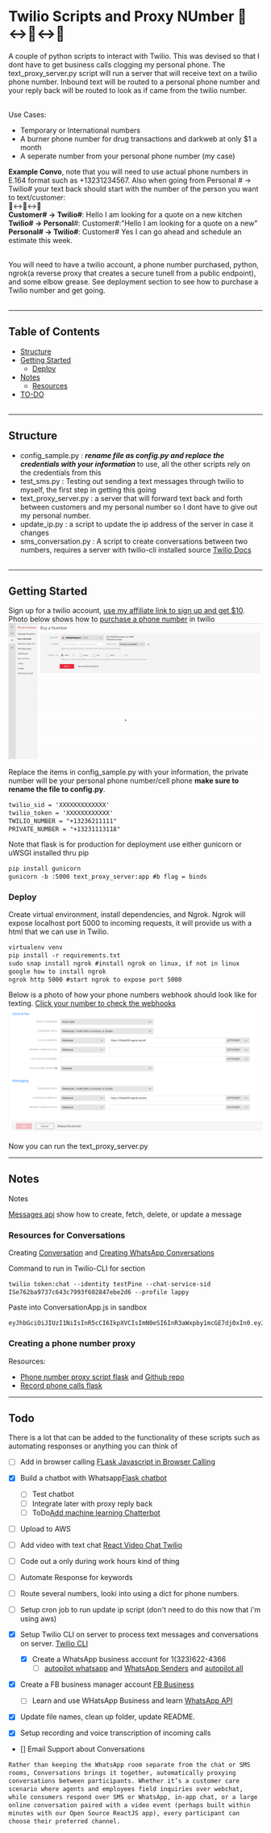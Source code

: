 # Twilio Scripts and Proxy NUmber 📱↔️👻↔️📱
A couple of python scripts to interact with Twilio. This was devised so that I dont have to get business calls clogging my personal phone. The text_proxy_server.py script will run a server that will receive text on a twilio phone number. Inbound text will be routed to a personal phone number and your reply back will be routed to look as if came from the twilio number. <br><br>

Use Cases:
* Temporary or International numbers 
* A burner phone number for drug transactions and darkweb at only $1 a month
* A seperate number from your personal phone number (my case)


<b>Example Convo</b>, note that you will need to use actual phone numbers in E.164 format such as +13231234567. Also when going from Personal # -> Twilio# your text back should start with the number of the person you want to text/customer:
<br>📱↔️👻↔️📱<br>
<b>Customer# -> Twilio#</b>: Hello I am looking for a quote on a new kitchen <br>
<b>Twilio# -> Personal</b>#: Customer#:"Hello I am looking for a quote on a new" <br>
<b>Personal# -> Twilio#</b>: Customer# Yes I can go ahead and schedule an estimate this week. <br><br>

You will need to have a twilio account, a phone number purchased, python, ngrok(a reverse proxy that creates a secure tunell from a public endpoint), and some elbow grease. See deployment section to see how to purchase a Twilio number and get going. <br><br>

---
## Table of Contents
* [Structure](#Structure) 
* [Getting Started](#getting-started)
  * [Deploy](#deploy)
* [Notes](#notes)
  * [Resources](#resources)
* [TO-DO](#todo)
<br><br>

---
## Structure
* config_sample.py : <b><i>rename file as config.py and replace the credentials with your information </b></i> to use, all the other scripts rely on the credentials from this
* test_sms.py : Testing out sending a text messages through twilio to myself, the first step in getting this going
* text_proxy_server.py : a server that will forward text back and forth between customers and my personal number so I dont have to give out my personal number. 
* update_ip.py : a script to update the ip address of the server in case it changes
* sms_conversation.py : A script to create conversations between two numbers, requires a server with twilio-cli installed source [Twilio Docs](https://www.twilio.com/docs/conversations/quickstart) 
<br><br>

---
## Getting Started

Sign up for a twilio account, [use my affiliate link to sign up and get $10](www.twilio.com/referral/T0noIv). Photo below shows how to [purchase a phone number](https://www.twilio.com/console/phone-numbers/search) in twilio
![](./static/images/buy-number.gif)

Replace the items in config_sample.py with your information, the private number will be your personal phone number/cell phone <b> make sure to rename the file to config.py</b>. 
```
twilio_sid = 'XXXXXXXXXXXXX'
twilio_token = 'XXXXXXXXXXXX'
TWILIO_NUMBER = "+13236211111"
PRIVATE_NUMBER = "+13231113118"
```

Note that flask is for production for deployment use either gunicorn or uWSGI installed thru pip
```
pip install gunicorn
gunicorn -b :5000 text_proxy_server:app #b flag = binds
```

### Deploy 
Create virtual environment, install dependencies, and Ngrok. Ngrok will expose localhost port 5000 to incoming requests, it will provide us with a html that we can use in Twilio. 
```
virtualenv venv
pip install -r requirements.txt
sudo snap install ngrok #install ngrok on linux, if not in linux google how to install ngrok
ngrok http 5000 #start ngrok to expose port 5000
```

Below is a photo of how your phone numbers webhook should look like for texting. [Click your number to check the webhooks](https://www.twilio.com/console/phone-numbers/incoming)
![](./static/images/webhook-setup.png)

Now you can run the text_proxy_server.py


---
## Notes
Notes

[Messages api](https://www.twilio.com/docs/sms/api/message-resource#create-a-message-resource) show how to create, fetch, delete, or update a message


### Resources for Conversations
Creating [Conversation](https://www.twilio.com/docs/conversations/quickstart?code-sample=code-create-your-first-conversation&code-language=Node.js&code-sdk-version=3.x) and [Creating WhatsApp Conversations](https://www.twilio.com/docs/conversations/using-whatsapp-conversations)


Command to run in Twilio-CLI for section 
```
twilio token:chat --identity testPine --chat-service-sid ISe762ba9737c643c7993f602847ebe2d6 --profile lappy

```

Paste into ConversationApp.js in sandbox
```
eyJhbGciOiJIUzI1NiIsInR5cCI6IkpXVCIsImN0eSI6InR3aWxpby1mcGE7dj0xIn0.eyJqdGkiOiJTSzA5YWM1NzVjYWFhOTM4MDhkYTMyZTg4YmI2ZmUwNzJjLTE2MjAyNTgzNDYiLCJncmFudHMiOnsiaWRlbnRpdHkiOiJ0ZXN0UGluZSIsImNoYXQiOnsic2VydmljZV9zaWQiOiJJU2U3NjJiYTk3MzdjNjQzYzc5OTNmNjAyODQ3ZWJlMmQ2In19LCJpYXQiOjE2MjAyNTgzNDYsImV4cCI6MTYyMDI2MTk0NiwiaXNzIjoiU0swOWFjNTc1Y2FhYTkzODA4ZGEzMmU4OGJiNmZlMDcyYyIsInN1YiI6IkFDMjhkMGM0MmQzMGY2YzJiYTE1YzA5NGQyZDZiYjMwMTUifQ.jhQPnYhIRs2cXDbcixBF0NeeImflx1VZa_msVSNFLcY
```

### Creating a phone number proxy
Resources:
* [Phone number proxy script flask](https://www.twilio.com/blog/2018/02/phone-number-forward-mask-python-flask.html) and [Github repo](https://github.com/npentrel/twilio-ghost)
* [Record phone calls flask](https://www.twilio.com/blog/transcribe-voice-message-twilio-python-flask)
---
## Todo
There is a lot that can be added to the functionality of these scripts such as automating responses or anything you can think of
* [ ] Add in browser calling [FLask Javascript in Browser Calling](https://www.twilio.com/blog/make-receive-phone-calls-browser-twilio-programmable-voice-python-javascript)
* [x] Build a chatbot with Whatsapp[Flask chatbot ](https://www.twilio.com/blog/build-a-whatsapp-chatbot-with-python-flask-and-twilio)
  * [ ] Test chatbot
  * [ ] Integrate later with proxy reply back
  * [ ] ToDo[Add machine learning Chatterbot](https://github.com/gunthercox/ChatterBot)
* [ ] Upload to AWS
* [ ] Add video with text chat [React Video Chat Twilio](https://www.twilio.com/blog/open-source-video-chat-app-reactjs-conversations-api)
* [ ] Code out a only during work hours kind of thing 
* [ ] Automate Response for keywords
* [ ] Route several numbers, looki into using a dict for phone numbers.
* [ ] Setup cron job to run update ip script (don't need to do this now that i'm using aws)
* [x] Setup Twilio CLI on server to process text messages and conversations on server. [Twilio CLI](https://www.twilio.com/docs/twilio-cli/quickstart)
  * [x] Create a WhatsApp business account for 1(323)622-4366
    * [ ] [autopilot whatsapp](https://www.twilio.com/docs/autopilot/channels/whatsapp) and [WhatsApp Senders](https://www.twilio.com/console/sms/whatsapp/senders) and [autopilot all](https://www.twilio.com/docs/autopilot/channels) 
* [x] Create a FB business manager account [FB Business](https://business.facebook.com/overview)
  * [ ] Learn and use WHatsApp Business and learn [WhatsApp API](https://www.twilio.com/docs/whatsapp/api)
* [x] Update file names, clean up folder, update README.
* [x] Setup recording and voice transcription of incoming calls


* [] Email Support about Conversations
```
Rather than keeping the WhatsApp room separate from the chat or SMS rooms, Conversations brings it together, automatically proxying conversations between participants. Whether it’s a customer care scenario where agents and employees field inquiries over webchat, while consumers respond over SMS or WhatsApp, in-app chat, or a large online conversation paired with a video event (perhaps built within minutes with our Open Source ReactJS app), every participant can choose their preferred channel. 
```